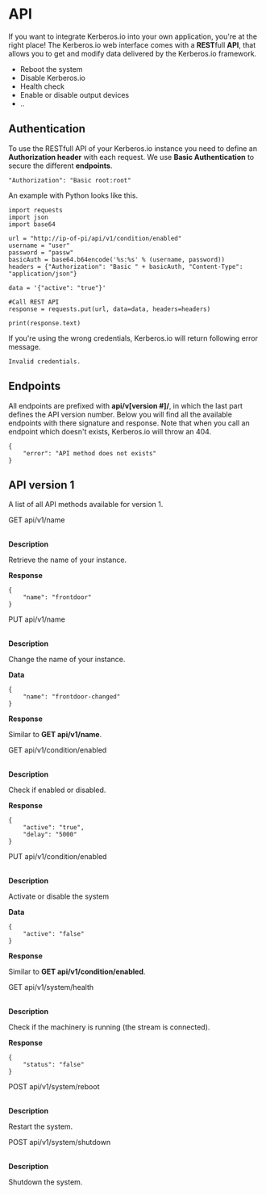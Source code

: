 # API

If you want to integrate Kerberos.io into your own application, you're at the right place! The Kerberos.io web interface comes with a **REST**full **API**, that allows you to get and modify data delivered by the Kerberos.io framework.

 * Reboot the system
 * Disable Kerberos.io
 * Health check
 * Enable or disable output devices
 * ..


## Authentication

To use the RESTfull API of your Kerberos.io instance you need to define an **Authorization header** with each request. We use **Basic Authentication** to secure the different **endpoints**.

	"Authorization": "Basic root:root"

An example with Python looks like this.

	import requests
	import json
	import base64

	url = "http://ip-of-pi/api/v1/condition/enabled"
	username = "user"
	password = "passw"
	basicAuth = base64.b64encode('%s:%s' % (username, password))
	headers = {"Authorization": "Basic " + basicAuth, "Content-Type": "application/json"}

	data = '{"active": "true"}'

	#Call REST API
	response = requests.put(url, data=data, headers=headers)

	print(response.text)

If you're using the wrong credentials, Kerberos.io will return following error message.

	Invalid credentials.

## Endpoints

All endpoints are prefixed with **api/v[version #]/**, in which the last part defines the API version number. Below you will find all the available endpoints with there signature and response. Note that when you call an endpoint which doesn't exists, Kerberos.io will throw an 404.

	{
 		"error": "API method does not exists"
	}

## API version 1

A list of all API methods available for version 1.

<div class="api-method">
	GET api/v1/name
</div>
<br/>

**Description**

Retrieve the name of your instance.

**Response**

	{
 		"name": "frontdoor"
	}

<div class="api-method">
	PUT api/v1/name
</div>
<br/>

**Description**

Change the name of your instance.

**Data**

	{
 		"name": "frontdoor-changed"
	}

**Response**

Similar to **GET api/v1/name**.

<div class="api-method">
	GET api/v1/condition/enabled
</div>
<br/>

**Description**

Check if enabled or disabled.

**Response**

	{
	 	"active": "true",
	 	"delay": "5000"
	}

<div class="api-method">
	PUT api/v1/condition/enabled
</div>
<br/>

**Description**

Activate or disable the system

**Data**

	{
	 	"active": "false"
	}

**Response**

Similar to **GET api/v1/condition/enabled**.

<div class="api-method">
	GET api/v1/system/health
</div>
<br/>

**Description**

Check if the machinery is running (the stream is connected).

**Response**

	{
	 	"status": "false"
	}

<div class="api-method">
	POST api/v1/system/reboot
</div>
<br/>

**Description**

Restart the system.

<div class="api-method">
	POST api/v1/system/shutdown
</div>
<br/>

**Description**

Shutdown the system.

